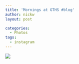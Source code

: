 ```yaml
---
title: 'Mornings at GTHS #blog'
author: nickw
layout: post

categories:
  - Photos
tags:
  - instagram
---
```

<p>
  <img src='//cdn.nickwhyte.com/2013/11255390_1444952409138404_199479929_n.jpg' class="img-responsive center-block" />
</p>